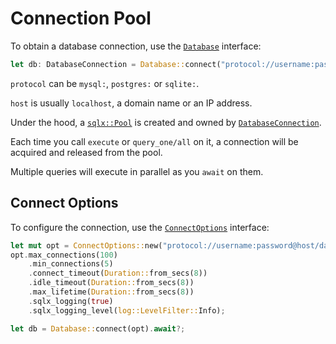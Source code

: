 # Connection Pool

To obtain a database connection, use the [`Database`](https://docs.rs/sea-orm/*/sea_orm/struct.Database.html) interface:

```rust
let db: DatabaseConnection = Database::connect("protocol://username:password@host/database").await?;
```

`protocol` can be `mysql:`, `postgres:` or `sqlite:`.

`host` is usually `localhost`, a domain name or an IP address.

Under the hood, a [`sqlx::Pool`](https://docs.rs/sqlx/0.5/sqlx/struct.Pool.html) is created and owned by [`DatabaseConnection`](https://docs.rs/sea-orm/*/sea_orm/enum.DatabaseConnection.html).

Each time you call `execute` or `query_one/all` on it, a connection will be acquired and released from the pool.

Multiple queries will execute in parallel as you `await` on them.

## Connect Options

To configure the connection, use the [`ConnectOptions`](https://docs.rs/sea-orm/*/sea_orm/struct.ConnectOptions.html) interface:

```rust
let mut opt = ConnectOptions::new("protocol://username:password@host/database".to_owned());
opt.max_connections(100)
    .min_connections(5)
    .connect_timeout(Duration::from_secs(8))
    .idle_timeout(Duration::from_secs(8))
    .max_lifetime(Duration::from_secs(8))
    .sqlx_logging(true)
    .sqlx_logging_level(log::LevelFilter::Info);

let db = Database::connect(opt).await?;
```
